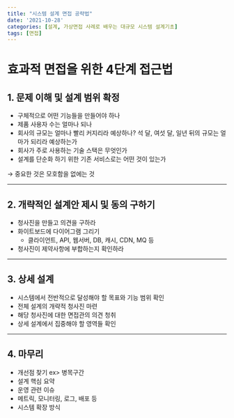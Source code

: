 ```yaml
---
title: "시스템 설계 면접 공략법"
date: '2021-10-28'
categories: [설계, 가상면접 사례로 배우는 대규모 시스템 설계기초]
tags: [면접]
---
```



# 효과적 면접을 위한 4단계 접근법

## 1. 문제 이해 및 설계 범위 확정

- 구체적으로 어떤 기능들을 만들어야 하나
- 제품 사용자 수는 얼마나 되나
- 회사의 규모는 얼마나 빨리 커지리라 예상하나? 석 달, 여섯 달, 일년 뒤의 규모는 얼마가 되리라 예상하는가
- 회사가 주로 사용하는 기술 스택은 무엇인가
- 설계를 단순화 하기 위한 기존 서비스로는 어떤 것이 있는가

→ 중요한 것은 모호함을 없에는 것

---

## 2. 개략적인 설계안 제시 및 동의 구하기

- 청사진을 만들고 의견을 구하라
- 화이트보드에 다이어그램 그리기
    - 클라이언트, API, 웹서버, DB, 캐시, CDN, MQ 등
- 청사진이 제약사항에 부합하는지 확인하라

---

## 3. 상세 설계

- 시스템에서 전반적으로 달성해야 할 목표와 기능 범위 확인
- 전체 설계의 개략적 청사진 마련
- 해당 청사진에 대한 면접관의 의견 청취
- 상세 설계에서 집중해야 할 영역들 확인

---

## 4. 마무리

- 개선점 찾기 ex> 병목구간
- 설계 핵심 요약
- 운영 관련 이슈
- 메트릭, 모니터링, 로그, 배포 등
- 시스템 확장 방식
